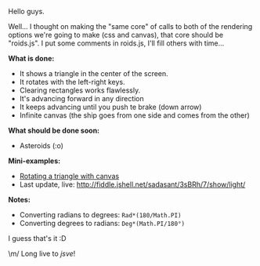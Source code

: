Hello guys.

Well... I thought on making the "same core" of calls to both of the
rendering options we're going to make (css and canvas), that core should be
"roids.js". I put some comments in roids.js, I'll fill others with time...

**What is done:**

* It shows a triangle in the center of the screen.
* It rotates with the left-right keys.
* Clearing rectangles works flawlessly.
* It's advancing forward in any direction
* It keeps advancing until you push te brake (down arrow)
* Infinite canvas (the ship goes from one side and comes from the other)

**What should be done soon:**

* Asteroids (:o)

**Mini-examples:**

* [Rotating a triangle with canvas](http://jsfiddle.net/sadasant/3sBRh/4/)
* Last update, live: <http://fiddle.jshell.net/sadasant/3sBRh/7/show/light/>

**Notes:**

* Converting radians to degrees: `Rad*(180/Math.PI)`
* Converting degrees to radians: `Deg*(Math.PI/180°)`

I guess that's it :D

\m/ Long live to *jsve*!